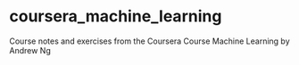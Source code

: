 # coursera_machine_learning
Course notes and exercises from the Coursera Course Machine Learning by Andrew Ng
